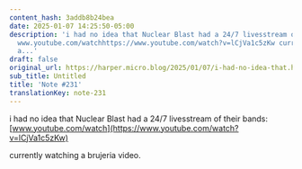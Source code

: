 ```yaml
---
content_hash: 3addb8b24bea
date: 2025-01-07 14:25:50-05:00
description: 'i had no idea that Nuclear Blast had a 24/7 livesstream of their bands:
  www.youtube.com/watchhttps://www.youtube.com/watch?v=lCjVa1c5zKw currently watching
  a...'
draft: false
original_url: https://harper.micro.blog/2025/01/07/i-had-no-idea-that.html
sub_title: Untitled
title: 'Note #231'
translationKey: note-231
---
```


i had no idea that Nuclear Blast had a 24/7 livesstream of their bands: [www.youtube.com/watch](https://www.youtube.com/watch?v=lCjVa1c5zKw)

currently watching a brujeria video.